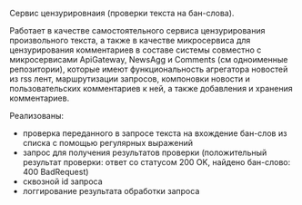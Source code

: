 Сервис цензурировнаия (проверки текста на бан-слова).

Работает в качестве самостоятельного сервиса цензурирования произвольного текста, а также в качестве микросервиса для цензурирования комментариев в составе
системы совместно с микросервисами ApiGateway, NewsAgg и Comments (см одноименные репозитории), которые имеют функциональность агрегатора новостей из rss лент,
маршрутизации запросов, компоновки новости и пользовательских комментариев к ней, а также добавления и хранения комментариев.

Реализованы:
 - проверка переданного в запросе текста на вхождение бан-слов из списка с помощью регулярных выражений
 - запрос для получения результатов проверки (положительный результат проверки: ответ со статусом 200 OK, найдено бан-слово: 400 BadRequest)
 - сквозной id запроса
 - логгирование результата обработки запроса